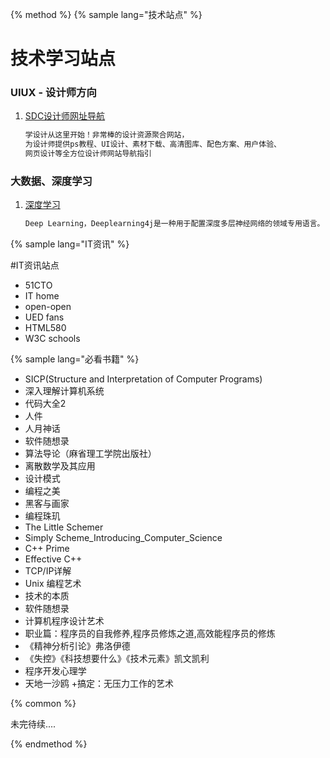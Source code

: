 {% method %}
{% sample lang="技术站点" %}

# 技术学习站点

### UIUX - 设计师方向

1. [SDC设计师网址导航](http://hao.uisdc.com/ "SDC设计师网址导航")
   ```bash
   学设计从这里开始！非常棒的设计资源聚合网站，
   为设计师提供ps教程、UI设计、素材下载、高清图库、配色方案、用户体验、
   网页设计等全方位设计师网站导航指引
   ```

### 大数据、深度学习
1. [深度学习](https://deeplearning4j.org/cn/gettingstarted "深度学习")
   ```bash
   Deep Learning，Deeplearning4j是一种用于配置深度多层神经网络的领域专用语言。
   ```

{% sample lang="IT资讯" %}

#IT资讯站点

+ 51CTO
+ IT home
+ open-open
+ UED fans
+ HTML580
+ W3C schools

{% sample lang="必看书籍" %}
+ SICP(Structure and Interpretation of Computer Programs)
+ 深入理解计算机系统
+ 代码大全2
+ 人件
+ 人月神话
+ 软件随想录
+ 算法导论（麻省理工学院出版社）
+ 离散数学及其应用
+ 设计模式
+ 编程之美
+ 黑客与画家
+ 编程珠玑
+ The Little Schemer
+ Simply Scheme_Introducing_Computer_Science
+ C++ Prime
+ Effective C++
+ TCP/IP详解
+ Unix 编程艺术
+ 技术的本质
+ 软件随想录
+ 计算机程序设计艺术
+ 职业篇：程序员的自我修养,程序员修炼之道,高效能程序员的修炼
+ 《精神分析引论》弗洛伊德
+ 《失控》《科技想要什么》《技术元素》凯文凯利
+ 程序开发心理学
+ 天地一沙鸥
+搞定：无压力工作的艺术


{% common %}

未完待续....

{% endmethod %}
